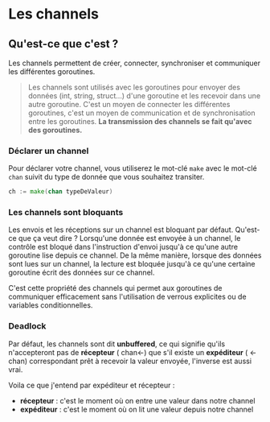 # Les channels
## Qu'est-ce que c'est ?

Les channels permettent de créer, connecter, synchroniser et communiquer les différentes goroutines.
> Les channels sont utilisés avec les goroutines pour envoyer des données (int, string, struct…) d'une goroutine et les recevoir dans une autre goroutine. C'est un moyen de connecter les différentes goroutines, c'est un moyen de communication et de synchronisation entre les goroutines. **La transmission des channels se fait qu'avec des goroutines.**

### Déclarer un channel

Pour déclarer votre channel, vous utiliserez le mot-clé ``make`` avec le mot-clé ``chan`` suivit du type de donnée que vous souhaitez transiter.

```go
ch := make(chan typeDeValeur)
```

### Les channels sont bloquants

Les envois et les réceptions sur un channel est bloquant par défaut. Qu'est-ce que ça veut dire ? Lorsqu'une donnée est envoyée à un channel, le contrôle est bloqué dans l'instruction d'envoi jusqu'à ce qu'une autre goroutine lise depuis ce channel. De la même manière, lorsque des données sont lues sur un channel, la lecture est bloquée jusqu'à ce qu'une certaine goroutine écrit des données sur ce channel.

C'est cette propriété des channels qui permet aux goroutines de communiquer efficacement sans l'utilisation de verrous explicites ou de variables conditionnelles.

### Deadlock

Par défaut, les channels sont dit **unbuffered**, ce qui signifie qu'ils n'accepteront pas de **récepteur** ( chan<-) que s'il existe 
un **expéditeur** ( <- chan) correspondant prêt à recevoir la valeur envoyée, l'inverse est aussi vrai.

Voila ce que j'entend par expéditeur et récepteur :

* **récepteur** : c'est le moment où on entre une valeur dans notre channel
* **expéditeur** : c'est le moment où on lit une valeur depuis notre channel

